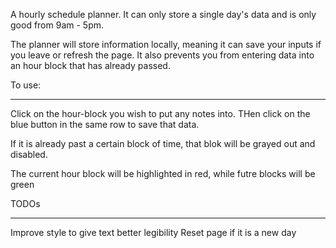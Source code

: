 A hourly schedule planner. It can only store a single day's data and is only good from 9am - 5pm.

The planner will store information locally, meaning it can save your inputs if you leave or refresh the page. It also prevents you from entering data into an hour block that has already passed.

To use:
*****************************************************************
Click on the hour-block you wish to put any notes into. THen click on the blue button in the same row to save that data.

If it is already past a certain block of time, that blok will be grayed out and disabled.

The current hour block will be highlighted in red, while futre blocks will be green


TODOs
************************************************************
Improve style to give text better legibility
Reset page if it is a new day
